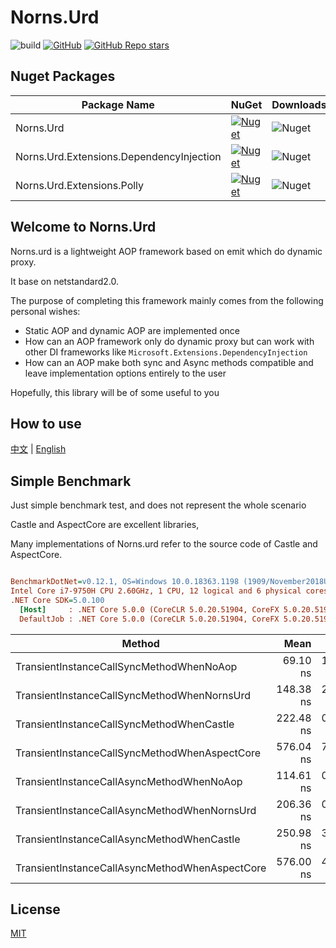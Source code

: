 # Norns.Urd

![build](https://github.com/fs7744/Norns.Urd/workflows/build/badge.svg)
[![GitHub](https://img.shields.io/github/license/fs7744/Norns.Urd)](https://github.com/fs7744/Norns.Urd/blob/main/LICENSE)
[![GitHub Repo stars](https://img.shields.io/github/stars/fs7744/Norns.Urd?style=social)](https://github.com/fs7744/Norns.Urd)

## Nuget Packages

| Package Name |  NuGet | Downloads  |
|--------------|  ------- |  ----  |
| Norns.Urd | [![Nuget](https://img.shields.io/nuget/v/Norns.Urd)](https://www.nuget.org/packages/Norns.Urd/) | ![Nuget](https://img.shields.io/nuget/dt/Norns.Urd) |
| Norns.Urd.Extensions.DependencyInjection | [![Nuget](https://img.shields.io/nuget/v/Norns.Urd.Extensions.DependencyInjection)](https://www.nuget.org/packages/Norns.Urd.Extensions.DependencyInjection/) | ![Nuget](https://img.shields.io/nuget/dt/Norns.Urd.Extensions.DependencyInjection) |
| Norns.Urd.Extensions.Polly | [![Nuget](https://img.shields.io/nuget/v/Norns.Urd.Extensions.Polly)](https://www.nuget.org/packages/Norns.Urd.Extensions.Polly/) | ![Nuget](https://img.shields.io/nuget/dt/Norns.Urd.Extensions.Polly) |

## Welcome to Norns.Urd

Norns.urd is a lightweight AOP framework based on emit which do dynamic proxy.

It base on netstandard2.0.

The purpose of completing this framework mainly comes from the following personal wishes:

- Static AOP and dynamic AOP are implemented once
- How can an AOP framework only do dynamic proxy but can work with other DI frameworks like `Microsoft.Extensions.DependencyInjection`
- How can an AOP make both sync and Async methods compatible and leave implementation options entirely to the user

Hopefully, this library will be of some useful to you

## How to use

[中文](https://fs7744.github.io/Norns.Urd/zh-cn/index.html) |  [English](https://fs7744.github.io/Norns.Urd/index.html)

## Simple Benchmark

Just simple benchmark test, and does not represent the whole scenario

Castle and AspectCore are excellent libraries,

Many implementations of Norns.urd refer to the source code of Castle and AspectCore.

``` ini

BenchmarkDotNet=v0.12.1, OS=Windows 10.0.18363.1198 (1909/November2018Update/19H2)
Intel Core i7-9750H CPU 2.60GHz, 1 CPU, 12 logical and 6 physical cores
.NET Core SDK=5.0.100
  [Host]     : .NET Core 5.0.0 (CoreCLR 5.0.20.51904, CoreFX 5.0.20.51904), X64 RyuJIT
  DefaultJob : .NET Core 5.0.0 (CoreCLR 5.0.20.51904, CoreFX 5.0.20.51904), X64 RyuJIT


```
|                                         Method |      Mean |    Error |    StdDev |    Median |  Gen 0 | Allocated |
|----------------------------------------------- |----------:|---------:|----------:|----------:|-------:|----------:|
|       TransientInstanceCallSyncMethodWhenNoAop |  69.10 ns | 1.393 ns |  2.512 ns |  69.70 ns | 0.0178 |     112 B |
|    TransientInstanceCallSyncMethodWhenNornsUrd | 148.38 ns | 2.975 ns |  5.588 ns | 145.76 ns | 0.0534 |     336 B |
|      TransientInstanceCallSyncMethodWhenCastle | 222.48 ns | 0.399 ns |  0.312 ns | 222.50 ns | 0.0815 |     512 B |
|  TransientInstanceCallSyncMethodWhenAspectCore | 576.04 ns | 7.132 ns | 10.229 ns | 573.46 ns | 0.1030 |     648 B |
|      TransientInstanceCallAsyncMethodWhenNoAop | 114.61 ns | 0.597 ns |  0.499 ns | 114.58 ns | 0.0408 |     256 B |
|   TransientInstanceCallAsyncMethodWhenNornsUrd | 206.36 ns | 0.937 ns |  0.830 ns | 206.18 ns | 0.0763 |     480 B |
|     TransientInstanceCallAsyncMethodWhenCastle | 250.98 ns | 3.315 ns |  3.101 ns | 252.16 ns | 0.1044 |     656 B |
| TransientInstanceCallAsyncMethodWhenAspectCore | 576.00 ns | 4.160 ns |  3.891 ns | 574.99 ns | 0.1373 |     864 B |

## License
[MIT](https://github.com/fs7744/Norns.Urd/blob/main/LICENSE)